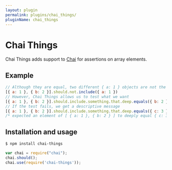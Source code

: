 ```yaml
---
layout: plugin
permalink: plugins/chai_things/
pluginName: chai_things
---
```


# Chai Things
Chai Things adds support to [Chai](http://chaijs.com/) for assertions on array elements.

## Example
```javascript
// Although they are equal, two different { a: 1 } objects are not the same
[{ a: 1 }, { b: 2 }].should.not.include({ a: 1 })
// However, Chai Things allows us to test what we want
[{ a: 1 }, { b: 2 }].should.include.something.that.deep.equals({ b: 2 })
// If the test fails, we get a descriptive message
[{ a: 1 }, { b: 2 }].should.include.something.that.deep.equals({ c: 3 })
/* expected an element of [ { a: 1 }, { b: 2 } ] to deeply equal { c: 3 } */
```

## Installation and usage
```bash
$ npm install chai-things
```

```javascript
var chai = require("chai");
chai.should();
chai.use(require('chai-things'));
```
